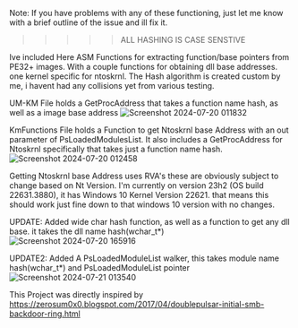 Note: If you have problems with any of these functioning, just let me know with a brief outline of the issue and ill fix it.

>>>>>ALL HASHING IS CASE SENSTIVE

Ive included Here ASM Functions for extracting function/base pointers from PE32+ images. With a couple 
functions for obtaining dll base addresses. one kernel specific for ntoskrnl.
The Hash algorithm is created custom by me, i havent had any collisions yet from various testing.

UM-KM File holds a GetProcAddress that takes a function name hash, as well as a image base address
![Screenshot 2024-07-20 011832](https://github.com/user-attachments/assets/13fce2c1-3a6d-446b-a894-d1d1b6f75c00)

KmFunctions File holds a Function to get Ntoskrnl base Address with an out parameter of PsLoadedModulesList.
It also includes a GetProcAddress for Ntoskrnl specifically that takes just a function name hash.
![Screenshot 2024-07-20 012458](https://github.com/user-attachments/assets/a183ce09-57ab-485e-895c-3dffb471a9d3)

Getting Ntoskrnl base Address uses RVA's these are obviously subject to change based on Nt Version.
I'm currently on version 23h2 (OS build 22631.3880), it has Windows 10 Kernel Version 22621.
that means this should work just fine down to that windows 10 version with no changes.

UPDATE: Added wide char hash function, as well as a function to get any dll base. it takes the dll name hash(wchar_t*)
![Screenshot 2024-07-20 165916](https://github.com/user-attachments/assets/0704b291-92e6-4303-a8a5-96c5e65236c0)

UPDATE2: Added A PsLoadedModuleList walker, this takes module name hash(wchar_t*) and PsLoadedModuleList pointer
![Screenshot 2024-07-21 013540](https://github.com/user-attachments/assets/42aef968-1b69-4bbf-9923-508a445c6d28)


This Project was directly inspired by 
https://zerosum0x0.blogspot.com/2017/04/doublepulsar-initial-smb-backdoor-ring.html

